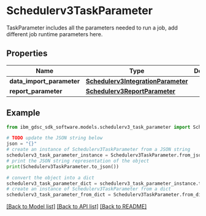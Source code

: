 # Schedulerv3TaskParameter

TaskParameter includes all the parameters needed to run a job, add different job runtime parameters here.

## Properties

Name | Type | Description | Notes
------------ | ------------- | ------------- | -------------
**data_import_parameter** | [**Schedulerv3IntegrationParameter**](Schedulerv3IntegrationParameter.md) |  | [optional] 
**report_parameter** | [**Schedulerv3ReportParameter**](Schedulerv3ReportParameter.md) |  | [optional] 

## Example

```python
from ibm_gdsc_sdk_software.models.schedulerv3_task_parameter import Schedulerv3TaskParameter

# TODO update the JSON string below
json = "{}"
# create an instance of Schedulerv3TaskParameter from a JSON string
schedulerv3_task_parameter_instance = Schedulerv3TaskParameter.from_json(json)
# print the JSON string representation of the object
print(Schedulerv3TaskParameter.to_json())

# convert the object into a dict
schedulerv3_task_parameter_dict = schedulerv3_task_parameter_instance.to_dict()
# create an instance of Schedulerv3TaskParameter from a dict
schedulerv3_task_parameter_from_dict = Schedulerv3TaskParameter.from_dict(schedulerv3_task_parameter_dict)
```
[[Back to Model list]](../README.md#documentation-for-models) [[Back to API list]](../README.md#documentation-for-api-endpoints) [[Back to README]](../README.md)


